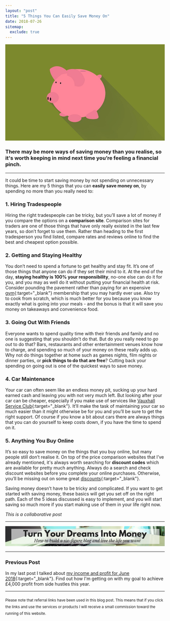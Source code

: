 ```yaml
---
layout: "post"
title: "5 Things You Can Easily Save Money On"
date: 2018-07-26
sitemap:
  exclude: true
---
```

![Idea plan work success image](/i/2018/5-things-to-save-money-1.jpg)

### There may be more ways of saving money than you realise, so it's worth keeping in mind next time you’re feeling a financial pinch.
***

It could be time to start saving money by not spending on unnecessary things. Here are my 5 things that you can **easily save money on**, by spending no more than you really need to:

### 1. Hiring Tradespeople

Hiring the right tradespeople can be tricky, but you’ll save a lot of money if you compare the options on a **comparison site**. Comparison sites for traders are one of those things that have only really existed in the last few years, so don’t forget to use them. Rather than heading to the first tradesperson you find listed, compare rates and reviews online to find the best and cheapest option possible.

### 2. Getting and Staying Healthy
You don’t need to spend a fortune to get healthy and stay fit. It’s one of those things that anyone can do if they set their mind to it. At the end of the day, **staying healthy is 100% your responsibility**, no-one else can do it for you, and you may as well do it without putting your financial health at risk. Consider pounding the pavement rather than paying for an expensive [gym](https://www.bustle.com/articles/147487-13-reasons-you-should-cancel-your-gym-membership-right-now){:target="_blank"} membership that you may hardly ever use. Also try to cook from scratch, which is much better for you because you know exactly what is going into your meals - and the bonus is that it will save you money on takeaways and convenience food.

### 3. Going Out With Friends
Everyone wants to spend quality time with their friends and family and no one is suggesting that you shouldn't do that. But do you really need to *go out* to do that? Bars, restaurants and other entertainment venues know how to charge, and spending so much of your money on these really adds up. Why not do things together at home such as games nights, film nights or dinner parties, or **pick things to do that are free**? Cutting back your spending on going out is one of the quickest ways to save money.

### 4. Car Maintenance
Your car can often seem like an endless money pit, sucking up your hard earned cash and leaving you with not very much left. But looking after your car can be cheaper, especially if you make use of services like [Vauxhall Service Club](https://www.drivevauxhall.co.uk/about-us/vauxhall-service-club/){:target="_blank"}. It’ll make the task of maintaining your car so much easier than it might otherwise be for you and you’ll be sure to get the right support. Of course if you know a bit about cars there are always things that you can do yourself to keep costs down, if you have the time to spend on it.

### 5. Anything You Buy Online
It’s so easy to save money on the things that you buy online, but many people still don’t realise it. On top of the price comparison websites that I’ve already mentioned, it's always worth searching for **discount codes** which are available for pretty much anything. Always do a search and check discount websites before you complete your online purchases. Otherwise, you’ll be missing out on some great [discounts](https://lifehacker.com/top-10-tricks-to-get-discounts-on-almost-anything-1227564502){:target="_blank"}.

Saving money doesn’t have to be tricky and complicated. If you want to get started with saving money, these basics will get you set off on the right path. Each of the 5 ideas discussed is easy to implement, and you will start saving so much more if you start making use of them in your life right now.


*This is a collaborative post*

***

<!-- START ADVERTISER: Emma Drew turn your dreams course -->
<center>
<a href="http://bit.ly/turnyourdreamsintomoney" target="_blank"><img src='/aff/turn-your-dreams-into-money-728x90.png' alt='Turn Your Dreams Into Money link to course' /></a>
</center>
<!-- END ADVERTISER: Emma Drew turn your dreams course -->

***

### Previous Post

In my last post I talked about [my income and profit for June 2018](/posts/june-2018-income-report.html){:target="_blank"}. Find out how I'm getting on with my goal to achieve £4,000 profit from side hustles this year.

***

<sub>Please note that referral links have been used in this blog post. This means that if you click the links and use the services or products I will receive a small commission toward the running of this website.</sub>











